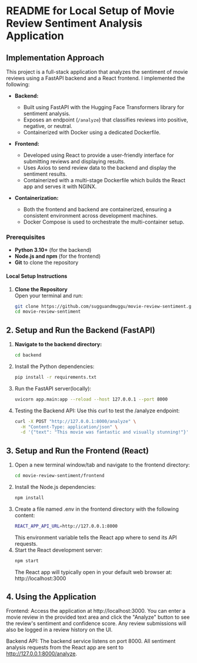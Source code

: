 # README for Local Setup of Movie Review Sentiment Analysis Application

## Implementation Approach
This project is a full-stack application that analyzes the sentiment of movie reviews using a FastAPI backend and a React frontend. I implemented the following:

- **Backend:**  
  - Built using FastAPI with the Hugging Face Transformers library for sentiment analysis.
  - Exposes an endpoint (`/analyze`) that classifies reviews into positive, negative, or neutral.
  - Containerized with Docker using a dedicated Dockerfile.

- **Frontend:**  
  - Developed using React to provide a user-friendly interface for submitting reviews and displaying results.
  - Uses Axios to send review data to the backend and display the sentiment results.
  - Containerized with a multi-stage Dockerfile which builds the React app and serves it with NGINX.

- **Containerization:**  
  - Both the frontend and backend are containerized, ensuring a consistent environment across development machines.
  - Docker Compose is used to orchestrate the multi-container setup.
 
### Prerequisites
- **Python 3.10+** (for the backend)
- **Node.js and npm** (for the frontend)
- **Git** to clone the repository

#### Local Setup Instructions

1. **Clone the Repository**  
   Open your terminal and run:
   ```bash
   git clone https://github.com/sugguandmuggu/movie-review-sentiment.git
   cd movie-review-sentiment
   ```
## 2. Setup and Run the Backend (FastAPI)

1. **Navigate to the backend directory:**
   ```bash
   cd backend
   ```
2. Install the Python dependencies:
   ```bash
   pip install -r requirements.txt
   ```
3. Run the FastAPI server(locally):
   ```bash
   uvicorn app.main:app --reload --host 127.0.0.1 --port 8000
   ```
4. Testing the Backend API:
   Use this curl to test the /analyze endpoint:
   ```bash
   curl -X POST "http://127.0.0.1:8000/analyze" \
     -H "Content-Type: application/json" \
     -d '{"text": "This movie was fantastic and visually stunning!"}'
   ```
## 3. Setup and Run the Frontend (React)

1. Open a new terminal window/tab and navigate to the frontend directory:
   ```bash
   cd movie-review-sentiment/frontend
   ```
2. Install the Node.js dependencies:
   ```bash
   npm install
   ```
3. Create a file named .env in the frontend directory with the following content:
   ```bash
   REACT_APP_API_URL=http://127.0.0.1:8000
   ```
   This environment variable tells the React app where to send its API requests.
4. Start the React development server:
   ```bash
   npm start
   ```
   The React app will typically open in your default web browser at:
   http://localhost:3000

## 4. Using the Application
Frontend:
Access the application at http://localhost:3000.
You can enter a movie review in the provided text area and click the "Analyze" button to see the review's sentiment and confidence score.
Any review submissions will also be logged in a review history on the UI.

Backend API:
The backend service listens on port 8000. All sentiment analysis requests from the React app are sent to http://127.0.0.1:8000/analyze.

